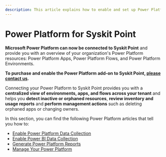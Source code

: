 ```yaml
---
description: This article explains how to enable and set up Power Platform data collection for Syskit Point. 
---
```


# Power Platform for Syskit Point

**Microsoft Power Platform can now be connected to Syskit Point** and provide you with an overview of your organization's Power Platform resources: Power Platform Apps, Power Platform Flows, and Power Platform Environments. 

**To purchase and enable the Power Platform add-on to Syskit Point, [please contact us](https://www.syskit.com/contact-us/).**

Connecting your Power Platform to Syskit Point provides you with a **centralized view of environments, apps, and flows across your tenant** and helps you **detect inactive or orphaned resources**, **review inventory and usage reports** and **perform management actions** such as deleting orphaned apps or changing owners.

In this section, you can find the following Power Platform articles that tell you how to:

* [Enable Power Platform Data Collection](../power-platform/power-platform.md)
* [Enable Power BI Data Collection](../power-platform/enable-powerBI-data-collection.md)
* [Generate Power Platform Reports](../power-platform/power-platform-reports/README.md)
* [Manage Your Power Platform](../power-platform/power-platform-actions.md)
 
